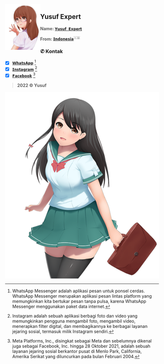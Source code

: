 <img src="./media/moe-3669736_640.png" alt="image" align="left" width="115" height="150">

## Yusuf Expert
> **Name: [`𝗬𝘂𝘀𝘂𝗳 𝗘𝘅𝗽𝗲𝗿𝘁`]()**

> **From: [`𝗜𝗻𝗱𝗼𝗻𝗲𝘀𝗶𝗮`]()**<sup>:indonesia:</sup>

### ✆ Kontak
- [x] [`𝗪𝗵𝗮𝘁𝘀𝗔𝗽𝗽`](https://wa.me/6283873115706) [^1]
- [x] [`𝗜𝗻𝘀𝘁𝗮𝗴𝗿𝗮𝗺`](https://www.instagram.com/yusuf.expert) [^2]
- [x] [`𝗙𝗮𝗰𝗲𝗯𝗼𝗼𝗸`](https://www.facebook.com/yusuf.oct) [^3]

> **2022 © Yusuf**

![image](./media/moe-3251269_640.png)

[^1]: WhatsApp Messenger adalah aplikasi pesan untuk ponsel cerdas. WhatsApp Messenger merupakan aplikasi pesan lintas platform yang memungkinkan kita bertukar pesan tanpa pulsa, karena WhatsApp Messenger menggunakan paket data internet.
[^2]: Instagram adalah sebuah aplikasi berbagi foto dan video yang memungkinkan pengguna mengambil foto, mengambil video, menerapkan filter digital, dan membagikannya ke berbagai layanan jejaring sosial, termasuk milik Instagram sendiri.
[^3]: Meta Platforms, Inc., disingkat sebagai Meta dan sebelumnya dikenal juga sebagai Facebook, Inc. hingga 28 Oktober 2021, adalah sebuah layanan jejaring sosial berkantor pusat di Menlo Park, California, Amerika Serikat yang diluncurkan pada bulan Februari 2004.

